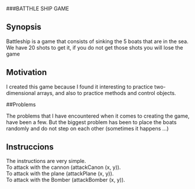 ###BATTHLE SHIP GAME
## Synopsis

Battleship is a game that consists of sinking the 5 boats that are in the sea. We have 20 shots to get it, if you do not get those shots you will lose the game

## Motivation

I created this game because I found it interesting to practice two-dimensional arrays, and also to practice methods and control objects.

##Problems

The problems that I have encountered when it comes to creating the game, have been a few. But the biggest problem has been to place the boats randomly and do not step on each other (sometimes it happens ...)

## Instruccions

The instructions are very simple.<br>
To attack with the cannon (attackCanon (x, y)).<br>
To attack with the plane (attackPlane (x, y)).<br>
To attack with the Bomber (attackBomber (x, y)).<br>
